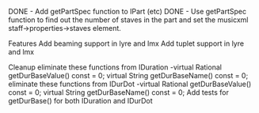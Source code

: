 DONE - Add getPartSpec function to IPart (etc)
DONE - Use getPartSpec function to find out the number of staves in the part and set the musicxml staff->properties->staves element.

Features
Add beaming support in lyre and lmx
Add tuplet support in lyre and lmx

Cleanup
eliminate these functions from IDuration -virtual Rational getDurBaseValue() const = 0; virtual String getDurBaseName() const = 0;
eliminate these functions from IDurDot -virtual Rational getDurBaseValue() const = 0; virtual String getDurBaseName() const = 0;
Add tests for getDurBase() for both IDuration and IDurDot
